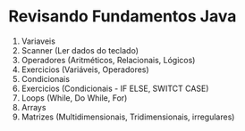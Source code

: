 # Revisando Fundamentos Java

1. Variaveis
2. Scanner (Ler dados do teclado)
2. Operadores (Aritméticos, Relacionais, Lógicos)
3. Exercicios (Variáveis, Operadores)
4. Condicionais
5. Exercicios (Condicionais - IF ELSE, SWITCT CASE)
6. Loops (While, Do While, For)
7. Arrays
8. Matrizes (Multidimensionais, Tridimensionais, irregulares)